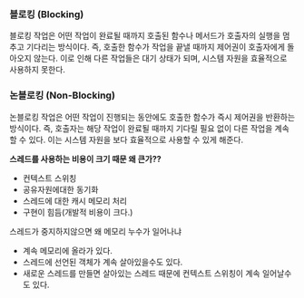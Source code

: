 ### 블로킹 (Blocking)

블로킹 작업은 어떤 작업이 완료될 때까지 호출된 함수나 메서드가 호출자의 실행을 멈추고 기다리는 방식이다. 즉, 호출한 함수가 작업을 끝낼 때까지 제어권이 호출자에게 돌아오지 않는다. 이로 인해 다른 작업들은 대기 상태가 되며, 시스템 자원을 효율적으로 사용하지 못한다.

### 논블로킹 (Non-Blocking)

논블로킹 작업은 어떤 작업이 진행되는 동안에도 호출한 함수가 즉시 제어권을 반환하는 방식이다. 즉, 호출자는 해당 작업이 완료될 때까지 기다릴 필요 없이 다른 작업을 계속할 수 있다. 이는 시스템 자원을 보다 효율적으로 사용할 수 있게 해준다.

**스레드를 사용하는 비용이 크기 때문 왜 큰가??**

- 컨텍스트 스위칭
- 공유자원에대한 동기화
- 스레드에 대한 캐시 메모리 처리
- 구현이 힘듬(개발적 비용이 크다.)

스레드가 중지하지않으면 왜 메모리 누수가 일어나냐

- 계속 메모리에 올라가 있다.
- 스레드에 선언된 객체가 계속 살아있을수도 있다.
- 새로운 스레드를 만들면 살아있는 스레드 때문에 컨텍스트 스위칭이 계속 일어날수도 있다.
